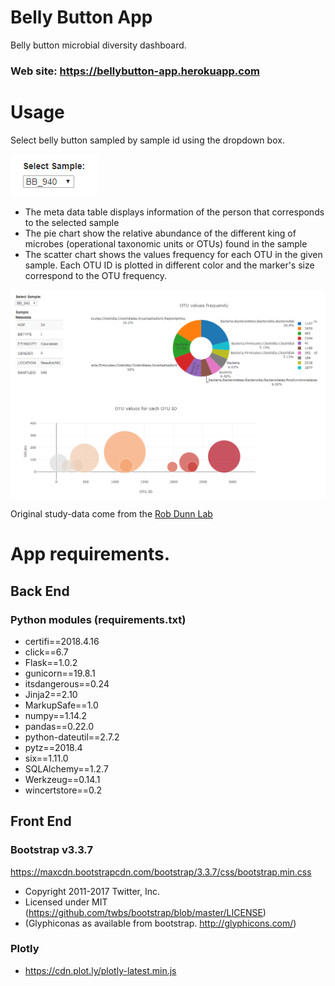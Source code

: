 # Belly Button App
Belly button microbial diversity dashboard.
### Web site: https://bellybutton-app.herokuapp.com

# Usage

Select belly button sampled by sample id using the dropdown box.

![dropdown](resources/Dropdown_btn.png)

* The meta data table displays information of the person that corresponds to the selected sample
* The pie chart show the relative abundance of the different king of microbes (operational taxonomic units or OTUs) found in the sample
* The scatter chart shows the values frequency for each OTU in the given sample. Each OTU ID is plotted in different color and the marker's size correspond to the OTU frequency.

![dashboard](resources/dashboard_view.png)

Original study-data come from the [Rob Dunn Lab ](http://robdunnlab.com/projects/belly-button-biodiversity/)

# App requirements.

## Back End

### Python modules (requirements.txt)

  * certifi==2018.4.16
  * click==6.7
  * Flask==1.0.2
  * gunicorn==19.8.1
  * itsdangerous==0.24
  * Jinja2==2.10
  * MarkupSafe==1.0
  * numpy==1.14.2
  * pandas==0.22.0
  * python-dateutil==2.7.2
  * pytz==2018.4
  * six==1.11.0
  * SQLAlchemy==1.2.7
  * Werkzeug==0.14.1
  * wincertstore==0.2

## Front End

### Bootstrap v3.3.7
  https://maxcdn.bootstrapcdn.com/bootstrap/3.3.7/css/bootstrap.min.css
  * Copyright 2011-2017 Twitter, Inc.
  * Licensed under MIT (https://github.com/twbs/bootstrap/blob/master/LICENSE)
  * (Glyphiconas as available from bootstrap. http://glyphicons.com/)

### Plotly
  * https://cdn.plot.ly/plotly-latest.min.js
